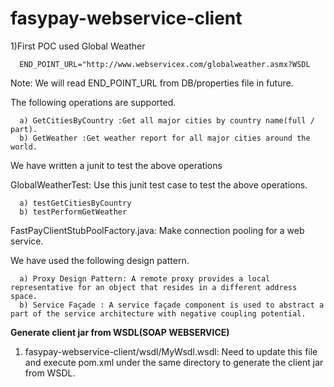 # fasypay-webservice-client

1)First POC used Global Weather 

      END_POINT_URL="http://www.webservicex.com/globalweather.asmx?WSDL
      
Note: We will read END_POINT_URL from DB/properties file in future.

  The following operations are supported. 

      a) GetCitiesByCountry :Get all major cities by country name(full / part).
      b) GetWeather :Get weather report for all major cities around the world.
  
  We have written a junit to test the above operations
  
  GlobalWeatherTest: Use this junit test case to test the above operations.
  
      a) testGetCitiesByCountry
      b) testPerformGetWeather
  
  FastPayClientStubPoolFactory.java: Make connection pooling for a web service.
  
  We have used the following design pattern.
  
      a) Proxy Design Pattern: A remote proxy provides a local representative for an object that resides in a different address space. 
      b) Service Façade : A service façade component is used to abstract a part of the service architecture with negative coupling potential.

**Generate client jar from WSDL(SOAP WEBSERVICE)**

   1. fasypay-webservice-client/wsdl/MyWsdl.wsdl: Need to update this file and execute pom.xml under the same directory to generate the client jar from WSDL.



  
 
  
   
 
      
